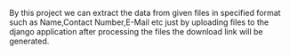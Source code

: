By this project we can extract the data from given files in specified format such as Name,Contact Number,E-Mail etc just by uploading files to the django application after processing the files the download link will be generated.
